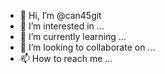 - 👋 Hi, I’m @can45git
- 👀 I’m interested in ...
- 🌱 I’m currently learning ...
- 💞️ I’m looking to collaborate on ...
- 📫 How to reach me ...

<!---
can45git/can45git is a ✨ special ✨ repository because its `README.md` (this file) appears on your GitHub profile.
You can click the Preview link to take a look at your changes.
--->
